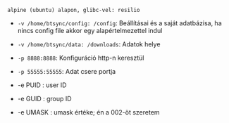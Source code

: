 
    alpine (ubuntu) alapon, glibc-vel: resilio


- ``-v /home/btsync/config: /config``: Beállításai és a saját adatbázisa, ha nincs config file akkor egy alapértelmezettel indul

- ``-v /home/btsync/data: /downloads``: Adatok helye

- ``-p 8888:8888``: Konfiguráció http-n keresztül

- ``-p 55555:55555``: Adat csere portja

-  -e PUID : user  ID
-  -e GUID : group ID

-  -e UMASK 	: umask értéke; én a 002-öt szeretem
